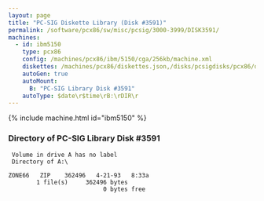 ```yaml
---
layout: page
title: "PC-SIG Diskette Library (Disk #3591)"
permalink: /software/pcx86/sw/misc/pcsig/3000-3999/DISK3591/
machines:
  - id: ibm5150
    type: pcx86
    config: /machines/pcx86/ibm/5150/cga/256kb/machine.xml
    diskettes: /machines/pcx86/diskettes.json,/disks/pcsigdisks/pcx86/diskettes.json
    autoGen: true
    autoMount:
      B: "PC-SIG Library Disk #3591"
    autoType: $date\r$time\rB:\rDIR\r
---
```


{% include machine.html id="ibm5150" %}

### Directory of PC-SIG Library Disk #3591

     Volume in drive A has no label
     Directory of A:\

    ZONE66   ZIP    362496   4-21-93   8:33a
            1 file(s)     362496 bytes
                               0 bytes free
